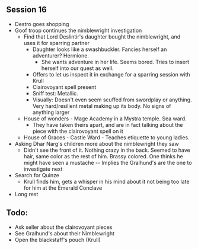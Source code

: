 ## Session 16
* Destro goes shopping
* Goof troop continues the nimblewright investigation
  * Find that Lord Deslintir's daughter bought the nimblewright, and uses it for sparring partner
    * Daughter looks like a swashbuckler. Fancies herself an adventurer? Hermione.
      * She wants adventure in her life. Seems bored. Tries to insert herself into our quest as well.
    * Offers to let us inspect it in exchange for a sparring session with Krull
    * Clairovoyant spell present
    * Sniff test: Metallic.
    * Visually: Doesn't even seem scuffed from swordplay or anything. Very hard/resilient metal making up its body. No signs of anything larger
  * House of wonders - Mage Academy in a Mystra temple. Sea ward.
    * They have taken theirs apart, and are in fact talking about the piece with the clairovoyant spell on it
  * House of Graces - Castle Ward - Teaches etiquette to young ladies.
* Asking Dhar Narg's children more about the nimblewright they saw
  * Didn't see the front of it. Nothing crazy in the back. Seemed to have hair, same color as the rest of him. Brassy colored. One thinks he might have seen a mustache -- Implies the Gralhund's are the one to investigate next
* Search for Quinze
  * Krull finds him, gets a whisper in his mind about it not being too late for him at the Emerald Conclave
* Long rest

## Todo:
* Ask seller about the clairovoyant pieces
* See Gralhund's about their Nimblewright
* Open the blackstaff's pouch (Krull)
